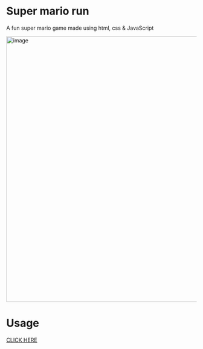 # Super mario run
A fun super mario game made using html, css & JavaScript 

<img width="701" alt="image" src="https://user-images.githubusercontent.com/88031057/184356544-d9696f33-9bca-41cf-9ba4-e779c95ed592.png">

# Usage
  <a href="https://varunbanka.github.io/super-mario-run-using-javascript-/">CLICK HERE</a>
